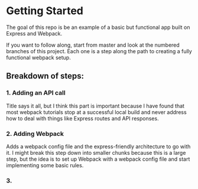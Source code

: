 # Getting Started

The goal of this repo is be an example of a basic but functional app built on Express and Webpack. 

If you want to follow along, start from master and look at the numbered branches of this project. Each one is a step along the path to creating a fully functional webpack setup. 

## Breakdown of steps:

### 1. Adding an API call

Title says it all, but I think this part is important because I have found that most webpack tutorials stop at a successful local build and never address how to deal with things like Express routes and API responses.

### 2. Adding Webpack

Adds a webpack config file and the express-friendly architecture to go with it. I might break this step down into smaller chunks because this is a large step, but the idea is to set up Webpack with a webpack config file and start implementing some basic rules. 

### 3. 
